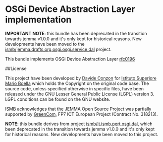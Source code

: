# OSGi Device Abstraction Layer implementation

    
**IMPORTANT NOTE**: this bundle has been deprecated in the transition towards jemma v1.0.0 and it's only kept for historical reasons. New developments have been moved to the [ismb/jemma.drafts.org.osgi.osgi.service.dal](https://github.com/ismb/jemma.drafts.org.osgi.osgi.service.dal) project.

This bundle implements OSGi Device Abstraction Layer [rfc0196](https://github.com/osgi/design/raw/master/rfcs/rfc0196/)

##License

This project have been developed by [Davide Conzon](https://github.com/codavide) for [Istituto Superiore Mario Boella](http://www.ismb.it/) which holds the Copyright on the original code base.
The source code, unless specified otherwise in specific files, have been released under the GNU Lesser General Public License (LGPL) version 3.
LGPL conditions can be found on the GNU website.

 ISMB acknowledges that the JEMMA Open Source Project was partially supported by [GreenCom](http://www.greencom-project.eu/), FP7 ICT European Project (Contract No. 318213).

**NOTE**: this bundle derives from project [ismb/it.ismb.pert.osgi.dal](https://github.com/ismb/it.ismb.pert.osgi.dal), which been deprecated in the transition towards jemma v1.0.0 and it's only kept for historical reasons. New developments have been moved to this project.
